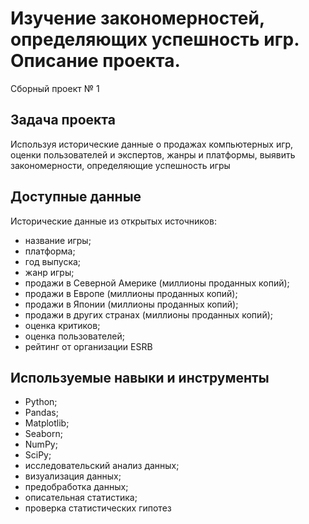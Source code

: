 # Изучение закономерностей, определяющих успешность игр. Описание проекта.
Сборный проект № 1

## Задача проекта

Используя исторические данные о продажах компьютерных игр, оценки пользователей и экспертов, жанры и платформы, выявить закономерности, определяющие успешность игры

## Доступные данные 

Исторические данные из открытых источников:

- название игры;
- платформа;
- год выпуска;
- жанр игры;
- продажи в Северной Америке (миллионы проданных копий);
- продажи в Европе (миллионы проданных копий);
- продажи в Японии (миллионы проданных копий);
- продажи в других странах (миллионы проданных копий);
- оценка критиков;
- оценка пользователей;
- рейтинг от организации ESRB

## Используемые навыки и инструменты

- Python; 
- Pandas; 
- Matplotlib; 
- Seaborn; 
- NumPy;
- SciPy;
- исследовательский анализ данных;
- визуализация данных;
- предобработка данных;
- описательная статистика; 
- проверка статистических гипотез
